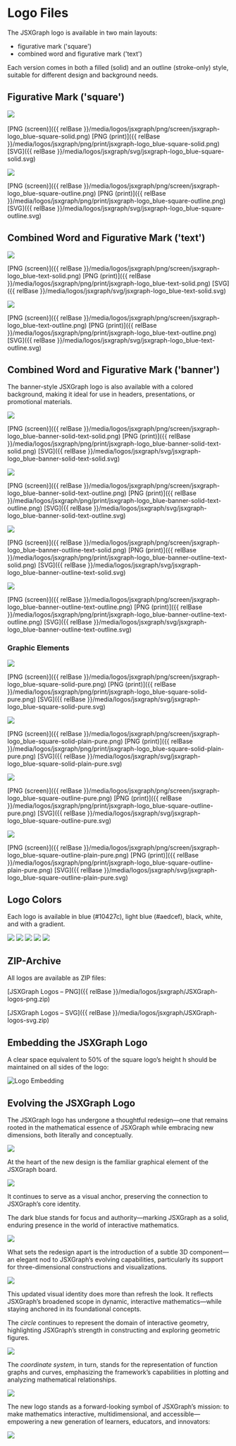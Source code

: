 # Logo Files
The JSXGraph logo is available in two main layouts: 
- figurative mark ('square') 
- combined word and figurative mark ('text')

Each version comes in both a filled (solid) and an outline (stroke-only) style, suitable for different design and background needs.

## Figurative Mark ('square')

<img src="{{ relBase }}/media/logos/jsxgraph/png/screen/jsxgraph-logo_blue-square-solid.png" class="w-10 w-10-over-lg">&nbsp;&nbsp;&nbsp;&nbsp;&nbsp;

[PNG (screen)]({{ relBase }}/media/logos/jsxgraph/png/screen/jsxgraph-logo_blue-square-solid.png)
[PNG (print)]({{ relBase }}/media/logos/jsxgraph/png/print/jsxgraph-logo_blue-square-solid.png)
[SVG]({{ relBase }}/media/logos/jsxgraph/svg/jsxgraph-logo_blue-square-solid.svg)

<img src="{{ relBase }}/media/logos/jsxgraph/png/screen/jsxgraph-logo_blue-square-outline.png" class="w-10 w-10-over-lg">

[PNG (screen)]({{ relBase }}/media/logos/jsxgraph/png/screen/jsxgraph-logo_blue-square-outline.png)
[PNG (print)]({{ relBase }}/media/logos/jsxgraph/png/print/jsxgraph-logo_blue-square-outline.png)
[SVG]({{ relBase }}/media/logos/jsxgraph/svg/jsxgraph-logo_blue-square-outline.svg)

## Combined Word and Figurative Mark ('text')

<img src="{{ relBase }}/media/logos/jsxgraph/png/screen/jsxgraph-logo_blue-text-solid.png" class="w-30 w-25-over-lg">

[PNG (screen)]({{ relBase }}/media/logos/jsxgraph/png/screen/jsxgraph-logo_blue-text-solid.png)
[PNG (print)]({{ relBase }}/media/logos/jsxgraph/png/print/jsxgraph-logo_blue-text-solid.png)
[SVG]({{ relBase }}/media/logos/jsxgraph/svg/jsxgraph-logo_blue-text-solid.svg)

<img src="{{ relBase }}/media/logos/jsxgraph/png/screen/jsxgraph-logo_blue-text-outline.png" class="w-30 w-25-over-lg">

[PNG (screen)]({{ relBase }}/media/logos/jsxgraph/png/screen/jsxgraph-logo_blue-text-outline.png)
[PNG (print)]({{ relBase }}/media/logos/jsxgraph/png/print/jsxgraph-logo_blue-text-outline.png)
[SVG]({{ relBase }}/media/logos/jsxgraph/svg/jsxgraph-logo_blue-text-outline.svg)

## Combined Word and Figurative Mark ('banner')

The banner-style JSXGraph logo is also available with a colored background, making it ideal for use in headers, presentations, or promotional materials.  

<img src="{{ relBase }}/media/logos/jsxgraph/png/screen/jsxgraph-logo_blue-banner-solid-text-solid.png" class="w-30 w-25-over-lg">

[PNG (screen)]({{ relBase }}/media/logos/jsxgraph/png/screen/jsxgraph-logo_blue-banner-solid-text-solid.png)
[PNG (print)]({{ relBase }}/media/logos/jsxgraph/png/print/jsxgraph-logo_blue-banner-solid-text-solid.png)
[SVG]({{ relBase }}/media/logos/jsxgraph/svg/jsxgraph-logo_blue-banner-solid-text-solid.svg)

<img src="{{ relBase }}/media/logos/jsxgraph/png/screen/jsxgraph-logo_blue-banner-solid-text-outline.png" class="w-30 w-25-over-lg">

[PNG (screen)]({{ relBase }}/media/logos/jsxgraph/png/screen/jsxgraph-logo_blue-banner-solid-text-outline.png)
[PNG (print)]({{ relBase }}/media/logos/jsxgraph/png/print/jsxgraph-logo_blue-banner-solid-text-outline.png)
[SVG]({{ relBase }}/media/logos/jsxgraph/svg/jsxgraph-logo_blue-banner-solid-text-outline.svg)

<img src="{{ relBase }}/media/logos/jsxgraph/png/screen/jsxgraph-logo_blue-banner-outline-text-solid.png" class="w-30 w-25-over-lg">

[PNG (screen)]({{ relBase }}/media/logos/jsxgraph/png/screen/jsxgraph-logo_blue-banner-outline-text-solid.png)
[PNG (print)]({{ relBase }}/media/logos/jsxgraph/png/print/jsxgraph-logo_blue-banner-outline-text-solid.png)
[SVG]({{ relBase }}/media/logos/jsxgraph/svg/jsxgraph-logo_blue-banner-outline-text-solid.svg)  

<img src="{{ relBase }}/media/logos/jsxgraph/png/screen/jsxgraph-logo_blue-banner-outline-text-outline.png" class="w-30 w-25-over-lg">

[PNG (screen)]({{ relBase }}/media/logos/jsxgraph/png/screen/jsxgraph-logo_blue-banner-outline-text-outline.png)
[PNG (print)]({{ relBase }}/media/logos/jsxgraph/png/print/jsxgraph-logo_blue-banner-outline-text-outline.png)
[SVG]({{ relBase }}/media/logos/jsxgraph/svg/jsxgraph-logo_blue-banner-outline-text-outline.svg)

### Graphic Elements

<img src="{{ relBase }}/media/logos/jsxgraph/png/screen/jsxgraph-logo_blue-square-solid-pure.png" class="w-10 w-10-over-lg">

[PNG (screen)]({{ relBase }}/media/logos/jsxgraph/png/screen/jsxgraph-logo_blue-square-solid-pure.png)
[PNG (print)]({{ relBase }}/media/logos/jsxgraph/png/print/jsxgraph-logo_blue-square-solid-pure.png)
[SVG]({{ relBase }}/media/logos/jsxgraph/svg/jsxgraph-logo_blue-square-solid-pure.svg)

<img src="{{ relBase }}/media/logos/jsxgraph/png/screen/jsxgraph-logo_blue-square-solid-plain-pure.png" class="w-10 w-10-over-lg">

[PNG (screen)]({{ relBase }}/media/logos/jsxgraph/png/screen/jsxgraph-logo_blue-square-solid-plain-pure.png)
[PNG (print)]({{ relBase }}/media/logos/jsxgraph/png/print/jsxgraph-logo_blue-square-solid-plain-pure.png)
[SVG]({{ relBase }}/media/logos/jsxgraph/svg/jsxgraph-logo_blue-square-solid-plain-pure.svg)

<img src="{{ relBase }}/media/logos/jsxgraph/png/screen/jsxgraph-logo_blue-square-outline-pure.png" class="w-10 w-10-over-lg">

[PNG (screen)]({{ relBase }}/media/logos/jsxgraph/png/screen/jsxgraph-logo_blue-square-outline-pure.png)
[PNG (print)]({{ relBase }}/media/logos/jsxgraph/png/print/jsxgraph-logo_blue-square-outline-pure.png)
[SVG]({{ relBase }}/media/logos/jsxgraph/svg/jsxgraph-logo_blue-square-outline-pure.svg)

<img src="{{ relBase }}/media/logos/jsxgraph/png/screen/jsxgraph-logo_blue-square-outline-plain-pure.png" class="w-10 w-10-over-lg">

[PNG (screen)]({{ relBase }}/media/logos/jsxgraph/png/screen/jsxgraph-logo_blue-square-outline-plain-pure.png)
[PNG (print)]({{ relBase }}/media/logos/jsxgraph/png/print/jsxgraph-logo_blue-square-outline-plain-pure.png)
[SVG]({{ relBase }}/media/logos/jsxgraph/svg/jsxgraph-logo_blue-square-outline-plain-pure.svg)

## Logo Colors
Each logo is available in blue (#10427c), light blue (#aedcef), black, white, and with a gradient.

<img src="{{ relBase }}/media/logos/jsxgraph/png/screen/jsxgraph-logo_blue-square-solid.png" class="w-10 w-10-over-lg">
<img src="{{ relBase }}/media/logos/jsxgraph/png/screen/jsxgraph-logo_light-square-solid.png" class="w-10 w-10-over-lg">
<img src="{{ relBase }}/media/logos/jsxgraph/png/screen/jsxgraph-logo_black-square-solid.png" class="w-10 w-10-over-lg">
<img src="{{ relBase }}/media/logos/jsxgraph/png/screen/jsxgraph-logo_white-square-solid.png" class="w-10 w-10-over-lg bg-light">
<img src="{{ relBase }}/media/logos/jsxgraph/png/screen/jsxgraph-logo_gradient-square-solid.png" class="w-10 w-10-over-lg">

## ZIP-Archive

All logos are available as ZIP files:

[JSXGraph Logos – PNG]({{ relBase }}/media/logos/jsxgraph/JSXGraph-logos-png.zip)

[JSXGraph Logos – SVG]({{ relBase }}/media/logos/jsxgraph/JSXGraph-logos-svg.zip)

## Embedding the JSXGraph Logo
A clear space equivalent to 50% of the square logo’s height h  should be maintained on all sides of the logo:

<img alt="Logo Embedding" src="{{ relBase }}/media/logos/jsxgraph/jsxgraph-logo-dist.png" class="w-70 w-60-over-sm w-50-over-md">


## Evolving the JSXGraph Logo 

The JSXGraph logo has undergone a thoughtful redesign—one that remains rooted in the mathematical essence of JSXGraph while embracing new dimensions, both literally and conceptually.

<img src="{{ relBase }}/media/logos/jsxgraph/parts/jsxgraph-logo_old.png" class="w-15 w-10-over-lg">

At the heart of the new design is the familiar graphical element of the JSXGraph board. 

<img src="{{ relBase }}/media/logos/jsxgraph/parts/jsxgraph-logo_old-board.png" class="w-15 w-10-over-lg">

It continues to serve as a visual anchor, preserving the connection to JSXGraph’s core identity.

The dark blue stands for focus and authority—marking JSXGraph as a solid, enduring presence in the world of interactive mathematics.

<img src="{{ relBase }}/media/logos/jsxgraph/parts/jsxgraph-logo_square-board.png" class="w-15 w-10-over-lg">

What sets the redesign apart is the introduction of a subtle 3D component—an elegant nod to JSXGraph’s evolving capabilities, particularly its support for three-dimensional constructions and visualizations.

<img src="{{ relBase }}/media/logos/jsxgraph/parts/jsxgraph-logo_square-3d-view.png" class="w-15 w-10-over-lg">

This updated visual identity does more than refresh the look. It reflects JSXGraph’s broadened scope in dynamic, interactive mathematics—while staying anchored in its foundational concepts. 

The _circle_ continues to represent the domain of interactive geometry, highlighting JSXGraph’s strength in constructing and exploring geometric figures. 

<img src="{{ relBase }}/media/logos/jsxgraph/parts/jsxgraph-logo_square-geometry.png" class="w-15 w-10-over-lg">

The _coordinate system_, in turn, stands for the representation of function graphs and curves, emphasizing the framework’s capabilities in plotting and analyzing mathematical relationships.

<img src="{{ relBase }}/media/logos/jsxgraph/parts/jsxgraph-logo_square-functiongraph.png" class="w-15 w-10-over-lg">

The new logo stands as a forward-looking symbol of JSXGraph’s mission: to make mathematics interactive, multidimensional, and accessible—empowering a new generation of learners, educators, and innovators:

<img src="{{ relBase }}/media/logos/jsxgraph/parts/jsxgraph-logo_square-solid.png" class="w-15 w-10-over-lg">
